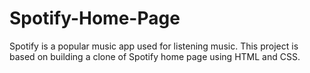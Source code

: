 # Spotify-Home-Page
Spotify is a popular music app used for listening music. This project is based on building a clone of Spotify home page using HTML and CSS. 
